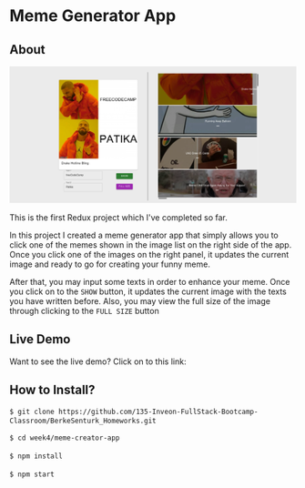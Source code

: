 # Meme Generator App

## About

![meme-generator](./img/ss.png)

This is the first Redux project which I've completed so far. 

In this project I created a meme generator app that simply allows you to click one of the memes shown in the image list on the right side of the app. Once you click one of the images on the right panel, it updates the current image and ready to go for creating your funny meme.

After that, you may input some texts in order to enhance your meme. Once you click on to the ```SHOW``` button, it updates the current image with the texts you have written before. Also, you may view the full size of the image through clicking to the ```FULL SIZE``` button

## Live Demo

Want to see the live demo? Click on to this link:

## How to Install?

```
$ git clone https://github.com/135-Inveon-FullStack-Bootcamp-Classroom/BerkeSenturk_Homeworks.git
```

```
$ cd week4/meme-creator-app

$ npm install

$ npm start
```